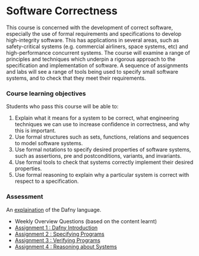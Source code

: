 # Software Correctness

This course is concerned with the development of correct software, especially the use of formal requirements and specifications to develop high-integrity software. This has applications in several areas, such as safety-critical systems (e.g. commercial airliners, space systems, etc) and high-performance concurrent systems. The course will examine a range of principles and techniques which underpin a rigorous approach to the specification and implementation of software. A sequence of assignments and labs will see a range of tools being used to specify small software systems, and to check that they meet their requirements.

### Course learning objectives
Students who pass this course will be able to:
1. Explain what it means for a system to be correct, what engineering techniques we can use to increase confidence in correctness, and why this is important.
2. Use formal structures such as sets, functions, relations and sequences to model software systems.
3. Use formal notations to specify desired properties of software systems, such as assertions, pre and postconditions, variants, and invariants.
4. Use formal tools to check that systems correctly implement their desired properties.
5. Use formal reasoning to explain why a particular system is correct with respect to a specification.

### Assessment

An [explaination](/Dafny.md) of the Dafny language.

- Weekly Overview Questions (based on the content learnt)
- [Assignment 1 : Dafny Introduction](Assignment%201)
- [Assignment 2 : Specifying Programs](Assignment%201)
- [Assignment 3 : Verifying Programs](Assignment%203)
- [Assignment 4 : Reasoning about Systems](Assignment%204)
